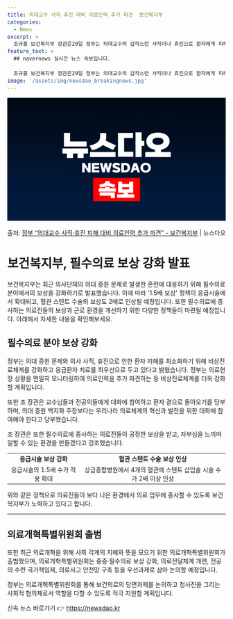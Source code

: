 ```yaml
---
title: 의대교수 사직 휴진 대비 의료인력 추가 파견  보건복지부
categories:
  - News
excerpt: >
  조규홍 보건복지부 장관은29일 정부는 의대교수의 갑작스런 사직이나 휴진으로 환자에게 피해가 발생하지 않도록 …
feature_text: >
  ## navernews 실시간 뉴스 속보입니다.

  조규홍 보건복지부 장관은29일 정부는 의대교수의 갑작스런 사직이나 휴진으로 환자에게 피해가 발생하지 않도록 …
image: '/assets/img/newsdao_breakingnews.jpg'
---
```


![뉴스다오 속보](/assets/img/newsdao_breakingnews.jpg)

<p>출처: <a href="https://newsdao.kr/3692" rel="dofollow">정부 “의대교수 사직·휴진 피해 대비 의료인력 추가 파견”   - 보건복지부</a> | 뉴스다오</p>

<h1>보건복지부, 필수의료 보상 강화 발표</h1>
<p data-ke-size="size16"></p>
보건복지부는 최근 의사단체의 의대 증원 문제로 발생한 혼란에 대응하기 위해 필수의료 분야에서의 보상을 강화하기로 발표했습니다. 이에 따라 '1.5배 보상' 정책이 응급시술에서 확대되고, 혈관 스텐트 수술의 보상도 2배로 인상될 예정입니다. 또한 필수의료에 종사하는 의료진들의 보상과 근로 환경을 개선하기 위한 다양한 정책들이 마련될 예정입니다. 아래에서 자세한 내용을 확인해보세요. 
<p data-ke-size="size16"></p>

<h2 data-ke-size="size26">필수의료 분야 보상 강화</h2>
<p data-ke-size="size16">정부는 의대 증원 문제와 의사 사직, 휴진으로 인한 환자 피해를 최소화하기 위해 비상진료체계를 강화하고 응급환자 치료를 최우선으로 두고 있다고 밝혔습니다. 정부는 의료현장 상황을 면밀히 모니터링하여 의료인력을 추가 파견하는 등 비상진료체계를 더욱 강화할 계획입니다.</p>
<p data-ke-size="size16">또한 조 장관은 교수님들과 전공의들에게 대화에 참여하고 환자 곁으로 돌아오기를 당부하며, 의대 증원 백지화 주장보다는 우리나라 의료체계의 혁신과 발전을 위한 대화에 참여해야 한다고 당부했습니다.</p>
<p data-ke-size="size16">조 장관은 또한 필수의료에 종사하는 의료진들이 공정한 보상을 받고, 자부심을 느끼며 일할 수 있는 환경을 만들겠다고 강조했습니다.</p>
<table>
	<tr>
		<td style="text-align: center; height: 17px;"><b>응급시술 보상 강화</b></td>
		<td style="text-align: center; height: 17px;"><b>혈관 스텐트 수술 보상 인상</b></td>
	</tr>
	<tr>
		<td style="text-align: center; height: 17px;">응급시술의 1.5배 수가 적용 확대</td>
		<td style="text-align: center; height: 17px;">상급종합병원에서 4개의 혈관에 스텐트 삽입술 시술 수가 2배 이상 인상</td>
	</tr>
</table>
<p data-ke-size="size16">위와 같은 정책으로 의료진들이 보다 나은 환경에서 의료 업무에 종사할 수 있도록 보건복지부가 노력하고 있다고 합니다.</p>
<hr>
<h2 data-ke-size="size26">의료개혁특별위원회 출범</h2>
<p data-ke-size="size16">또한 최근 의료개혁을 위해 사회 각계의 지혜와 뜻을 모으기 위한 의료개혁특별위원회가 출범했으며, 의료개혁특별위원회는 중증·필수의료 보상 강화, 의료전달체계 개편, 전공의 수련 국가책임제, 의료사고 안전망 구축 등을 우선과제로 삼아 논의할 예정입니다.</p>
<p data-ke-size="size16">정부는 의료개혁특별위원회를 통해 보건의료의 당면과제를 논의하고 청사진을 그리는 사회적 협의체로서 역할을 다할 수 있도록 적극 지원할 계획입니다.</p>
<p data-ke-size="size16"></p>
<p data-ke-size="size16"></p> 

신속 뉴스 바로가기 👉 <a href="https://newsdao.kr" rel="dofollow">https://newsdao.kr</a>


